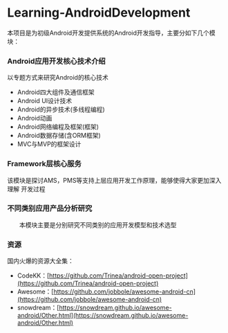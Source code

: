 # Learning-AndroidDevelopment

本项目是为初级Android开发提供系统的Android开发指导，主要分如下几个模块：

### Android应用开发核心技术介绍
   
   以专题方式来研究Android的核心技术

- Android四大组件及通信框架
- Android UI设计技术
- Android的异步技术(多线程编程)
- Android动画
- Android网络编程及框架(框架)
- Android数据存储(含ORM框架)
- MVC与MVP的框架设计

### Framework层核心服务
   该模块是探讨AMS，PMS等支持上层应用开发工作原理，能够使得大家更加深入理解
开发过程

### 不同类别应用产品分析研究

　　本模块主要是分别研究不同类别的应用开发模型和技术选型

### 资源

   国内火爆的资源大全集：

- CodeKK：[https://github.com/Trinea/android-open-project](https://github.com/Trinea/android-open-project)
- Awesome：[https://github.com/jobbole/awesome-android-cn](https://github.com/jobbole/awesome-android-cn)
- snowdream：[https://snowdream.github.io/awesome-android/Other.html](https://snowdream.github.io/awesome-android/Other.html)

    

   
